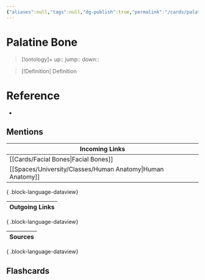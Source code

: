 ```yaml
---
{"aliases":null,"tags":null,"dg-publish":true,"permalink":"/cards/palatine-bone/","dgPassFrontmatter":true}
---
```


# Palatine Bone

> [!ontology]+
> up:: 
> jump:: 
> down:: 

> [!Definition] Definition

# Reference

- 

## Mentions

| Incoming Links                                                |
| ------------------------------------------------------------- |
| [[Cards/Facial Bones\|Facial Bones]]                       |
| [[Spaces/University/Classes/Human Anatomy\|Human Anatomy]] |

{ .block-language-dataview}

| Outgoing Links |
| -------------- |

{ .block-language-dataview}

| Sources |
| ------- |

{ .block-language-dataview}

## Flashcards
